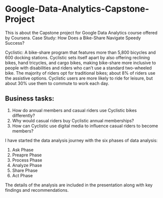 # Google-Data-Analytics-Capstone-Project
This is about the Capstone project for Google Data Analytics course offered by Coursera.
Case Study: How Does a Bike-Share Navigate Speedy Success?

Cyclistic: A bike-share program that features more than 5,800 bicycles and 600 docking stations. Cyclistic sets itself
apart by also offering reclining bikes, hand tricycles, and cargo bikes, making bike-share more inclusive to people with
disabilities and riders who can’t use a standard two-wheeled bike. The majority of riders opt for traditional bikes; about
8% of riders use the assistive options. Cyclistic users are more likely to ride for leisure, but about 30% use them to
commute to work each day.

## Business tasks:
1. How do annual members and casual riders use Cyclistic bikes differently?
2. Why would casual riders buy Cyclistic annual memberships?
3. How can Cyclistic use digital media to influence casual riders to become members?

I have started the data analysis journey with the six phases of data analysis:
1) Ask Phase
2) Preapre Phase
3) Process Phase
4) Analyze Phase
5) Share Phase
6) Act Phase

The details of the analysis are included in the presentation along with key findings and recommendations.
